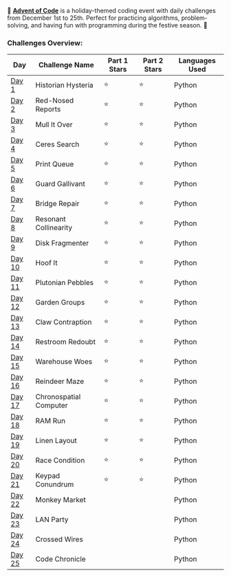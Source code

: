 🎄 [**Advent of Code**](https://adventofcode.com) is a holiday-themed coding event with daily challenges from December 1st to 25th. Perfect for practicing algorithms, problem-solving, and having fun with programming during the festive season. 🎁

### Challenges Overview:

| Day   | Challenge Name          | Part 1 Stars | Part 2 Stars | Languages Used        |
|-------|-------------------------|--------------|--------------|-----------------------|
| [Day 1](https://adventofcode.com/2024/day/1) | Historian Hysteria | ⭐️ | ⭐️ | Python           |
| [Day 2](https://adventofcode.com/2024/day/2) | Red-Nosed Reports   | ⭐️ | ⭐️ | Python           |
| [Day 3](https://adventofcode.com/2024/day/3) | Mull It Over         | ⭐️ | ⭐️ | Python   |
| [Day 4](https://adventofcode.com/2024/day/4) | Ceres Search         | ⭐️ | ⭐️ | Python   |
| [Day 5](https://adventofcode.com/2024/day/5) | Print Queue          | ⭐️ | ⭐️ | Python   |
| [Day 6](https://adventofcode.com/2024/day/6) | Guard Gallivant      | ⭐️ | ⭐️ | Python   |
| [Day 7](https://adventofcode.com/2024/day/7) | Bridge Repair        | ⭐️ | ⭐️ | Python        |
| [Day 8](https://adventofcode.com/2024/day/8) | Resonant Collinearity | ⭐️ | ⭐️ | Python        |
| [Day 9](https://adventofcode.com/2024/day/9) | Disk Fragmenter     | ⭐️ | ⭐️ | Python |
| [Day 10](https://adventofcode.com/2024/day/10) | Hoof It    | ⭐️ | ⭐️ | Python |
| [Day 11](https://adventofcode.com/2024/day/11) | Plutonian Pebbles    | ⭐️ | ⭐️ | Python |
| [Day 12](https://adventofcode.com/2024/day/12) | Garden Groups    | ⭐️ | ⭐️ | Python |
| [Day 13](https://adventofcode.com/2024/day/13) | Claw Contraption    | ⭐️ | ⭐️ | Python |
| [Day 14](https://adventofcode.com/2024/day/14) | Restroom Redoubt    | ⭐️ | ⭐️ | Python |
| [Day 15](https://adventofcode.com/2024/day/15) | Warehouse Woes    | ⭐️ | ⭐️ | Python |
| [Day 16](https://adventofcode.com/2024/day/16) | Reindeer Maze    | ⭐️ | ⭐️ | Python |
| [Day 17](https://adventofcode.com/2024/day/17) | Chronospatial Computer    | ⭐️ | ⭐️ | Python |
| [Day 18](https://adventofcode.com/2024/day/18) | RAM Run    | ⭐️ | ⭐️ | Python |
| [Day 19](https://adventofcode.com/2024/day/19) | Linen Layout    | ⭐️ | ⭐️ | Python |
| [Day 20](https://adventofcode.com/2024/day/20) | Race Condition    | ⭐️ | ⭐️ | Python |
| [Day 21](https://adventofcode.com/2024/day/21) | Keypad Conundrum    | ⭐️ | ⭐️ | Python |
| [Day 22](https://adventofcode.com/2024/day/22) | Monkey Market    |   |   | Python |
| [Day 23](https://adventofcode.com/2024/day/23) | LAN Party    |   |   | Python |
| [Day 24](https://adventofcode.com/2024/day/24) | Crossed Wires    |   |   | Python |
| [Day 25](https://adventofcode.com/2024/day/25) | Code Chronicle    |   |   | Python |
